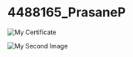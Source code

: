 # 4488165\_PrasaneP

![My Certificate](SDLC/WhatsApp%20Image%202025-07-25%20at%2016.42.02_4d595db7.jpg "Certificate of Completion")

![My Second Image](GIT/WhatsApp%20Image%202025-07-24%20at%2020.38.57_767024fb.jpg "Certificate of Completion")